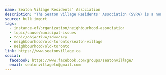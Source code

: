 ```yaml
---
name: Seaton Village Residents' Association
description: "The Seaton Village Residents' Association (SVRA) is a non-profit community organization focused on neighbourhood issues directly affecting both renters and owners who live in the area bordered by the west side of Bathurst Street, the east side of Christie Street, the north side of Bloor Street and the south side of the CP railway tracks north of Dupont Street."
source: bulk import
tags:
  - instance-of/organization/neighbourhood-association
  - topic/cause/municipal-issues
  - topic/objective/advocacy
  - neighbourhood/old-toronto/seaton-village
  - neighbourhood/old-toronto
link: https://www.seatonvillage.ca
social:
  facebook: https://www.facebook.com/groups/seatonvillage/
  email: seatonvillageto@gmail.com
---
```


<!-- Community added via bulk import -->
